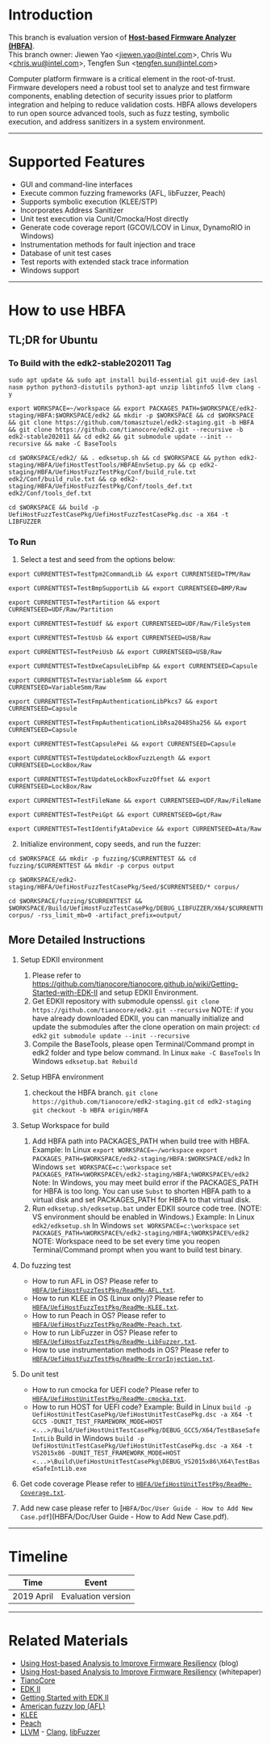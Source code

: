 # Introduction

This branch is evaluation version of [**Host-based Firmware Analyzer (HBFA)**](https://firmware.intel.com/sites/default/files/Intel_UsingHBFAtoImprovePlatformResiliency.pdf).  
This branch owner: Jiewen Yao <[jiewen.yao@intel.com](mailto:jiewen.yao@intel.com)>, Chris Wu <[chris.wu@intel.com](mailto:chris.wu@intel.com)>, Tengfen Sun <[tengfen.sun@intel.com](mailto:tengfen.sun@intel.com)>

Computer platform firmware is a critical element in the root-of-trust. Firmware developers need a robust tool set to analyze and test firmware components, enabling detection of security issues prior to platform integration and helping to reduce validation costs. HBFA allows developers to run open source advanced tools, such as fuzz testing, symbolic execution, and address sanitizers in a system environment.

---

# Supported Features

* GUI and command-line interfaces
* Execute common fuzzing frameworks (AFL, libFuzzer, Peach)
* Supports symbolic execution (KLEE/STP)
* Incorporates Address Sanitizer
* Unit test execution via Cunit/Cmocka/Host directly 
* Generate code coverage report (GCOV/LCOV in Linux, DynamoRIO in Windows)
* Instrumentation methods for fault injection and trace
* Database of unit test cases
* Test reports with extended stack trace information
* Windows support

---

# How to use HBFA

## TL;DR for Ubuntu

### To Build with the edk2-stable202011 Tag

```
sudo apt update && sudo apt install build-essential git uuid-dev iasl nasm python python3-distutils python3-apt unzip libtinfo5 llvm clang -y

export WORKSPACE=~/workspace && export PACKAGES_PATH=$WORKSPACE/edk2-staging/HBFA:$WORKSPACE/edk2 && mkdir -p $WORKSPACE && cd $WORKSPACE && git clone https://github.com/tomasztuzel/edk2-staging.git -b HBFA && git clone https://github.com/tianocore/edk2.git --recursive -b edk2-stable202011 && cd edk2 && git submodule update --init --recursive && make -C BaseTools

cd $WORKSPACE/edk2/ && . edksetup.sh && cd $WORKSPACE && python edk2-staging/HBFA/UefiHostTestTools/HBFAEnvSetup.py && cp edk2-staging/HBFA/UefiHostFuzzTestPkg/Conf/build_rule.txt edk2/Conf/build_rule.txt && cp edk2-staging/HBFA/UefiHostFuzzTestPkg/Conf/tools_def.txt edk2/Conf/tools_def.txt

cd $WORKSPACE && build -p UefiHostFuzzTestCasePkg/UefiHostFuzzTestCasePkg.dsc -a X64 -t LIBFUZZER
```

### To Run

1. Select a test and seed from the options below:

`export CURRENTTEST=TestTpm2CommandLib && export CURRENTSEED=TPM/Raw`

`export CURRENTTEST=TestBmpSupportLib && export CURRENTSEED=BMP/Raw`

`export CURRENTTEST=TestPartition && export CURRENTSEED=UDF/Raw/Partition`

`export CURRENTTEST=TestUdf && export CURRENTSEED=UDF/Raw/FileSystem`

`export CURRENTTEST=TestUsb && export CURRENTSEED=USB/Raw`

`export CURRENTTEST=TestPeiUsb && export CURRENTSEED=USB/Raw`

`export CURRENTTEST=TestDxeCapsuleLibFmp && export CURRENTSEED=Capsule`

`export CURRENTTEST=TestVariableSmm && export CURRENTSEED=VariableSmm/Raw`

`export CURRENTTEST=TestFmpAuthenticationLibPkcs7 && export CURRENTSEED=Capsule`

`export CURRENTTEST=TestFmpAuthenticationLibRsa2048Sha256 && export CURRENTSEED=Capsule`

`export CURRENTTEST=TestCapsulePei && export CURRENTSEED=Capsule`

`export CURRENTTEST=TestUpdateLockBoxFuzzLength && export CURRENTSEED=LockBox/Raw`

`export CURRENTTEST=TestUpdateLockBoxFuzzOffset && export CURRENTSEED=LockBox/Raw`

`export CURRENTTEST=TestFileName && export CURRENTSEED=UDF/Raw/FileName`

`export CURRENTTEST=TestPeiGpt && export CURRENTSEED=Gpt/Raw`

`export CURRENTTEST=TestIdentifyAtaDevice && export CURRENTSEED=Ata/Raw`

2. Initialize environment, copy seeds, and run the fuzzer:

```
cd $WORKSPACE && mkdir -p fuzzing/$CURRENTTEST && cd fuzzing/$CURRENTTEST && mkdir -p corpus output

cp $WORKSPACE/edk2-staging/HBFA/UefiHostFuzzTestCasePkg/Seed/$CURRENTSEED/* corpus/

cd $WORKSPACE/fuzzing/$CURRENTTEST && $WORKSPACE/Build/UefiHostFuzzTestCasePkg/DEBUG_LIBFUZZER/X64/$CURRENTTEST corpus/ -rss_limit_mb=0 -artifact_prefix=output/
```

## More Detailed Instructions

1. Setup EDKII environment  
    1) Please refer to https://github.com/tianocore/tianocore.github.io/wiki/Getting-Started-with-EDK-II and setup EDKII Environment.
    2) Get EDKII repository with submodule openssl.
    `git clone https://github.com/tianocore/edk2.git --recursive`
    NOTE: if you have already downloaded EDKII, you can manually initialize and update the submodules after the clone operation on main project:
    `cd edk2`
    `git submodule update --init --recursive`
    3) Compile the BaseTools, please open Terminal/Command prompt in edk2 folder and type below command.
    In Linux
    `make -C BaseTools`
    In Windows
    `edksetup.bat Rebuild`

2. Setup HBFA environment
    1) checkout the HBFA branch.
    `git clone https://github.com/tianocore/edk2-staging.git`
    `cd edk2-staging`
    `git checkout -b HBFA origin/HBFA`

3. Setup Workspace for build
    1) Add HBFA path into PACKAGES_PATH when build tree with HBFA.
    Example:
    In Linux
    `export WORKSPACE=~/workspace`
    `export PACKAGES_PATH=$WORKSPACE/edk2-staging/HBFA:$WORKSPACE/edk2`
    In Windows
    `set WORKSPACE=c:\workspace`
    `set PACKAGES_PATH=%WORKSPACE%/edk2-staging/HBFA;%WORKSPACE%/edk2`
    Note: In Windows, you may meet build error if the PACKAGES_PATH for HBFA is too long.
          You can use `Subst` to shorten HBFA path to a virtual disk and set PACKAGES_PATH for HBFA to that virtual disk.
    3) Run `edksetup.sh/edksetup.bat` under EDKII source code tree. (NOTE: VS environment should be enabled in Windows.)
    Example:
    In Linux
    `edk2/edksetup.sh`
    In Windows
    `set WORKSPACE=c:\workspace`
    `set PACKAGES_PATH=%WORKSPACE%/edk2-staging/HBFA;%WORKSPACE%/edk2`
    NOTE: Workspace need to be set every time you reopen Terminal/Command prompt when you want to build test binary.

4. Do fuzzing test
    * How to run AFL in OS?
    Please refer to [`HBFA/UefiHostFuzzTestPkg/ReadMe-AFL.txt`](HBFA/UefiHostFuzzTestPkg/ReadMe-AFL.txt).
    * How to run KLEE in OS (Linux only)?
    Please refer to [`HBFA/UefiHostFuzzTestPkg/ReadMe-KLEE.txt`](HBFA/UefiHostFuzzTestPkg/ReadMe-KLEE.txt).
    * How to run Peach in OS?
    Please refer to [`HBFA/UefiHostFuzzTestPkg/ReadMe-Peach.txt`](HBFA/UefiHostFuzzTestPkg/ReadMe-Peach.txt).
    * How to run LibFuzzer in OS?
    Please refer to [`HBFA/UefiHostFuzzTestPkg/ReadMe-LibFuzzer.txt`](HBFA/UefiHostFuzzTestPkg/ReadMe-LibFuzzer.txt).
    * How to use instrumentation methods in OS?
    Please refer to [`HBFA/UefiHostFuzzTestPkg/ReadMe-ErrorInjection.txt`](HBFA/UefiHostFuzzTestPkg/ReadMe-ErrorInjection.txt).

5. Do unit test
    *  How to run cmocka for UEFI code?
    Please refer to [`HBFA/UefiHostUnitTestPkg/ReadMe-cmocka.txt`](HBFA/UefiHostUnitTestPkg/ReadMe-cmocka.txt).
    * How to run HOST for UEFI code?
    Example:
    Build in Linux
    `build -p UefiHostUnitTestCasePkg/UefiHostUnitTestCasePkg.dsc -a X64 -t GCC5 -DUNIT_TEST_FRAMEWORK_MODE=HOST`  
    `<...>/Build/UefiHostUnitTestCasePkg/DEBUG_GCC5/X64/TestBaseSafeIntLib`
    Build in Windows
    `build -p UefiHostUnitTestCasePkg/UefiHostUnitTestCasePkg.dsc -a X64 -t VS2015x86 -DUNIT_TEST_FRAMEWORK_MODE=HOST`
    `<...>\Build\UefiHostUnitTestCasePkg\DEBUG_VS2015x86\X64\TestBaseSafeIntLib.exe`

6. Get code coverage
    Please refer to [`HBFA/UefiHostUnitTestPkg/ReadMe-Coverage.txt`](HBFA/UefiHostUnitTestPkg/ReadMe-Coverage.txt).

7. Add new case
    please refer to [`HBFA/Doc/User Guide - How to Add New Case.pdf`](HBFA/Doc/User Guide - How to Add New Case.pdf).

---

# Timeline
| Time | Event |
|---|---|
| 2019 April | Evaluation version |

---

# Related Materials

* [Using Host-based Analysis to Improve Firmware Resiliency](https://software.intel.com/en-us/blogs/2019/02/25/using-host-based-analysis-to-improve-firmware-resiliency) (blog)
* [Using Host-based Analysis to Improve Firmware Resiliency](https://firmware.intel.com/sites/default/files/Intel_UsingHBFAtoImprovePlatformResiliency.pdf) (whitepaper)
* [TianoCore](http://www.tianocore.org)
* [EDK II](https://github.com/tianocore/tianocore.github.io/wiki/EDK-II)
* [Getting Started with EDK II](https://github.com/tianocore/tianocore.github.io/wiki/Getting-Started-with-EDK-II)
* [American fuzzy lop (AFL)](http://lcamtuf.coredump.cx/afl)
* [KLEE](http://klee.github.io/)
* [Peach](http://community.peachfuzzer.com/v3/PeachQuickStart.html)
* [LLVM](http://llvm.org/) - [Clang](http://clang.llvm.org/get_started.html), [libFuzzer](https://llvm.org/docs/LibFuzzer.html)